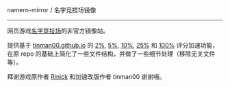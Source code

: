 ﻿namern-mirror / 名字竞技场镜像

---

网页游戏[名字竞技场](https://deepmess.com/namerena/)的非官方镜像站。

提供基于 [tinman00.github.io](https://github.com/tinman00/tinman00.github.io) 的 [2%](https://namerena.pages.dev/faster), [5%](https://namerena.pages.dev/fast0), [10%](https://namerena.pages.dev/fast1), [25%](https://namerena.pages.dev/fastqt) 和 [100%](https://namerena.pages.dev/fast2) 评分加速功能，在原 repo 的基础上简化了一些文件结构，并做了一些细节处理（移除无关文件等）。

拜谢游戏原作者 [Rinick](https://github.com/rinick) 和加速改版作者 tinman00 谢谢喵。
